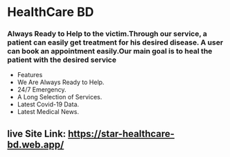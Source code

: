 # HealthCare BD

### Always Ready to Help to the victim.Through our service, a patient can easily get treatment for his desired disease. A user can book an appointment easily.Our main goal is to heal the patient with the desired service

- Features
- We Are Always Ready to Help.
- 24/7 Emergency.
- A Long Selection of Services.
- Latest Covid-19 Data.
- Latest Medical News.

## live Site Link: https://star-healthcare-bd.web.app/
